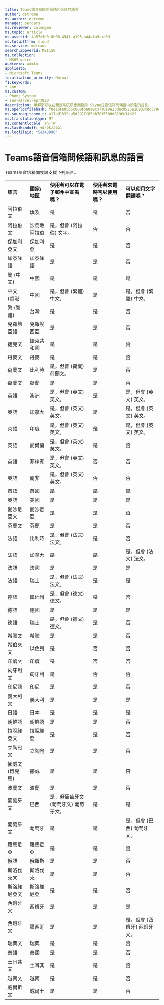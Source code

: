 ```yaml
---
title: Teams語音信箱問候語和訊息的語言
author: dstrome
ms.author: dstrome
manager: serdars
ms.reviewer: colongma
ms.topic: article
ms.assetid: 4a57e3d0-8b08-494f-a195-b44afa9cbc0d
ms.tgt.pltfrm: cloud
ms.service: msteams
search.appverid: MET150
ms.collection:
- M365-voice
audience: Admin
appliesto:
- Microsoft Teams
localization_priority: Normal
f1.keywords:
- CSH
ms.custom:
- Phone System
- seo-marvel-apr2020
description: 瞭解您可以在預設系統訊息商務用 Skype語音信箱問候語中設定的語言。
ms.openlocfilehash: f8e16be05b5c6001be8a9c37b6e0e23dac0525a16938c8c378450439f57aee88
ms.sourcegitcommit: a17ad3332ca5d2997f85db7835500d8190c34b2f
ms.translationtype: MT
ms.contentlocale: zh-TW
ms.lasthandoff: 08/05/2021
ms.locfileid: "54348996"
---
```

# <a name="teams-languages-for-voicemail-greetings-and-messages"></a>Teams語音信箱問候語和訊息的語言

Teams語音信箱問候語支援下列語言。
  
||||||
|:-------------|:------------------|:--------------------------------------------|:-------------------------------------|:-----------------------------|
|**語言**  |**國家/地區** |**使用者可以在電子郵件中查看嗎？** |**使用者來電時可以使用嗎？** |**可以使用文字翻譯嗎？**  |
|阿拉伯文        |埃及              |是                                          |是                                   |否  |
|阿拉伯文        |沙烏地阿拉伯       |是，但會 (阿拉伯) 文字。             |否                                    |否  |
|保加利亞文     |保加利亞           |是                                          |是                                   |否  |
|加泰隆語       |加泰隆語            |是                                          |是                                   |否  |
|簡 (中文)    |中國     |是                                          |是                                   |是 |
|中文 (香港)     |中國     |是，但會 (繁體) 中文。      |是                                   |是，但會 (繁體) 中文。 |
|繁 (繁體)   |台灣    |是                                          |是                                   |否  |
|克羅地亞語      |克羅埃西亞            |是                                          |是                                   |否  |
|捷克文         |捷克共和國     |是                                          |是                                   |否  |
|丹麥文        |丹麥            |是                                          |是                                   |否  |
|荷蘭文         |比利時            |是，但會 (荷蘭) 荷蘭文。        |是                                   |否  |
|荷蘭文         |荷蘭        |是                                          |是                                   |否  |
|英語       |澳洲          |是，但會 (英文) 英文。    |是                                   |是，但會 (英文) 英文。 |
|英語       |加拿大             |是，但會 (英文) 英文。    |是                                   |是，但會 (英文) 英文。 |
|英語       |印度              |是，但會 (英文) 英文。    |是                                   |是，但會 (英文) 英文。 |
|英語       |愛爾蘭            |是，但會 (英文) 英文。    |是                                   |否  |
|英語       |菲律賓        |是，但會 (英文) 英文。    |否                                    |否  |
|英語       |南非       |是，但會 (英文) 英文。    |否                                    |否  |
|英語       |英國      |是                                          |是                                   |是 |
|英語       |美國      |是                                          |是                                   |是 |
|愛沙尼亞文      |愛沙尼亞            |是                                          |是                                   |否  |
|芬蘭文       |芬蘭            |是                                          |是                                   |否  |
|法語        |比利時            |是，但會 (法文) 法文。            |是                                   |否  |
|法語        |加拿大             |是                                          |是                                   |是，但會 (法文) 法文。   |
|法語        |法國             |是                                          |是                                   |是 |
|法語        |瑞士        |是，但會 (法文) 法文。            |是                                   |是 |
|德語        |奧地利            |是，但會 (德文) 德文。           |是                                   |否  |
|德語        |德國            |是                                          |是                                   |是 |
|德語        |瑞士        |是，但會 (德文) 德文。           |是                                   |否  |
|希臘文         |希臘             |是                                          |是                                   |否  |
|希伯來文        |以色列             |是                                          |否                                    |否  |
|印度文         |印度              |是                                          |否                                    |否  |
|匈牙利文     |匈牙利            |是                                          |否                                    |否  |
|印尼語    |印尼          |是                                          |是                                   |否  |
|義大利文       |義大利              |是                                          |是                                   |是 |
|日語      |日本              |是                                          |是                                   |是 |
|朝鮮語        |朝鮮語             |是                                          |是                                   |否  |
|拉脫維亞文       |拉脫維亞             |是                                          |是                                   |否  |
|立陶宛文    |立陶宛          |是                                          |是                                   |否  |
|挪威文 (博克馬)    |挪威      |是                                          |是                                   |否  |
|波蘭文        |波蘭             |是                                          |是                                   |否  |
|葡萄牙文    |巴西             |是，但葡萄牙文 (葡萄牙文) 葡萄牙文。      |是                                   |是 |
|葡萄牙文    |葡萄牙           |是                                          |是                                   |是，但會 (巴西) 葡萄牙文。  |
|羅馬尼亞      |羅馬尼亞            |是                                          |是                                   |否  |
|俄語       |俄羅斯             |是                                          |是                                   |否  |
|斯洛伐克文        |斯洛伐克           |是                                          |是                                   |否  |
|斯洛維尼亞文     |斯洛維尼亞           |是                                          |是                                   |否  |
|西班牙文       |西班牙              |是                                          |是                                   |是 |
|西班牙文       |墨西哥             |是                                          |是                                   |是，但會 (西班牙) 西班牙文。   |
|瑞典文       |瑞典             |是                                          |是                                   |否  |
|泰語          |泰國           |是                                          |是                                   |否  |
|土耳其文       |土耳其             |是                                          |是                                   |否  |
|越南文    |越南            |是                                          |是                                   |否  |
|威爾斯文         |威爾士              |是                                          |是                                   |否  |

 

